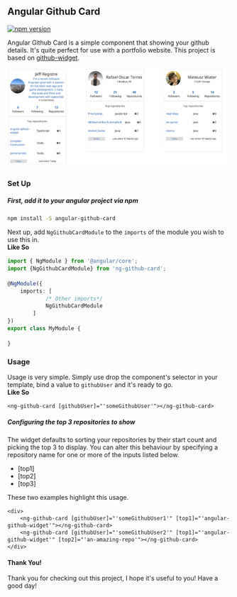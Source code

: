 ## Angular Github Card
[![npm version](https://badge.fury.io/js/ng-github-card.svg)](https://badge.fury.io/js/ng-github-card)   

Angular Github Card is a simple component that showing your github details. It's quite perfect for
use with a portfolio website. This project is based on [github-widget](https://github.com/surbhioberoi/github-widget). 


![Angular Github Widget Image](./demo-image.png)

### Set Up


##### First, add it to your angular project via npm

```sh
npm install -S angular-github-card
```

Next up, add `NgGithubCardModule` to the `imports` of the module you wish to use this in.   
<b>Like So</b>

```typescript
import { NgModule } from '@angular/core';
import {NgGithubCardModule} from 'ng-github-card';

@NgModule({
    imports: [
            /* Other imports*/
            NgGithubCardModule
        ]
})
export class MyModule {
    
}

```

### Usage

Usage is very simple. Simply use drop the component's selector in your template, bind a value to
`githubUser` and it's ready to go.   
<b>Like So</b>

```angular2html
<ng-github-card [githubUser]="'someGithubUser'"></ng-github-card>
```

##### Configuring the top 3 repositories to show
The widget defaults to sorting your repositories by their start count and picking the top 3 to display.
You can alter this behaviour by specifying a repository name for one or more of the inputs listed below.

* \[top1\]
* \[top2\]
* \[top3\]

These two examples highlight this usage.
```angular2html
<div>
    <ng-github-card [githubUser]="'someGithubUser1'" [top1]="'angular-github-widget'"></ng-github-card>
    <ng-github-card [githubUser]="'someGithubUser2'" [top1]="'angular-github-widget'" [top2]="'an-amazing-repo'"></ng-github-card>
</div>
```

#### Thank You!
Thank you for checking out this project, I hope it's useful to you!
Have a good day!
